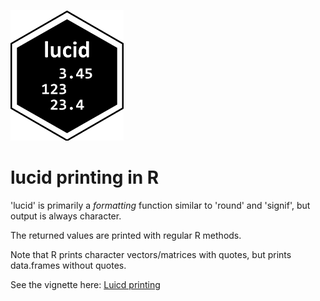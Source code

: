 
![lucid](figure/lucid_logo.png?raw=true)

lucid printing in R
=====




'lucid' is primarily a _formatting_ function similar to
'round' and 'signif', but output is always character.

The returned values are printed with regular R methods.

Note that R prints character vectors/matrices with quotes,
but prints data.frames without quotes.

See the vignette here:
[Luicd printing](https://rawgit.com/kwstat/lucid/master/vignettes/lucid_printing.html)
